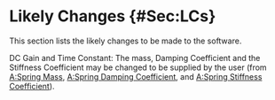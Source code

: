 # Likely Changes {#Sec:LCs}

This section lists the likely changes to be made to the software.

<div id="likeChgPP"></div>

DC Gain and Time Constant: The mass, Damping Coefficient and the Stiffness Coefficient may be changed to be supplied by the user (from [A:Spring Mass](./SecAssumps.md#massSpring), [A:Spring Damping Coefficient](./SecAssumps.md#dampingCoeffSpring), and [A:Spring Stiffness Coefficient](./SecAssumps.md#stiffnessCoeffSpring)).
